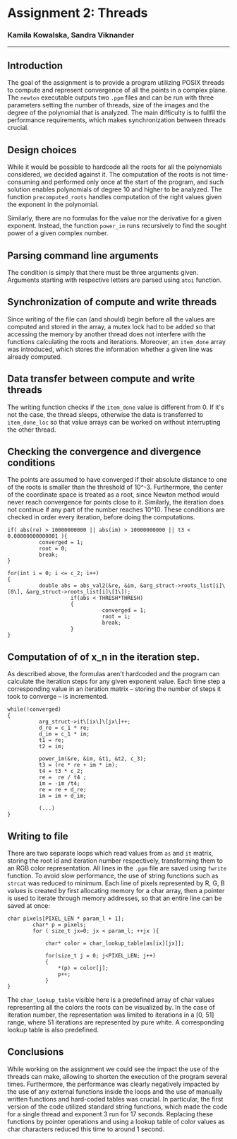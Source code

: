 # Assignment 2: Threads
### Kamila Kowalska, Sandra Viknander
---
## Introduction
The goal of the assignment is to provide a program utilizing POSIX threads to compute and represent convergence of all the points in a complex plane. The `newton` executable outputs two `.ppm` files and can be run with three parameters setting the number of threads, size of the images and the degree of the polynomial that is analyzed. The main difficulty is to fullfil the performance requirements, which makes synchronization between threads crucial.

## Design choices
While it would be possible to hardcode all the roots for all the polynomials considered, we decided against it. The computation of the roots is not time-consuming and performed only once at the start of the program, and such solution enables polynomials of degree 10 and higher to be analyzed. The function `precomputed_roots` handles computation of the right values given the exponent in the polynomial.

Similarly, there are no formulas for the value nor the derivative for a given exponent. Instead, the function `power_im` runs recursively to find the sought power of a given complex number.

## Parsing command line arguments
The condition is simply that there must be three arguments given. Arguments starting with respective letters are parsed using `atoi` function.

## Synchronization of compute and write threads
Since writing of the file can (and should) begin before all the values are computed and stored in the array, a mutex lock had to be added so that accessing the memory by another thread does not interfere with the functions calculating the roots and iterations. Moreover, an `item_done` array was introduced, which stores the information whether a given line was already computed.

## Data transfer between compute and write threads
The writing function checks if the `item_done` value is different from 0. If it's not the case, the thread sleeps, otherwise the data is transferred to `item_done_loc` so that value arrays can be worked on without interrupting the other thread.

## Checking the convergence and divergence conditions
The points are assumed to have converged if their absolute distance to one of the roots is smaller than the threshold of 10^-3. Furthermore, the center of the coordinate space is treated as a root, since Newton method would never reach convergence for points close to it. Similarly, the iteration does not continue if any part of the number reaches 10^10. 
These conditions are checked in order every iteration, before doing the computations.
~~~~~~~~
if( abs(re) > 10000000000 || abs(im) > 10000000000 || t3 < 0.00000000000001 ){
          converged = 1;
          root = 0;
          break;
}

for(int i = 0; i <= c_2; i++)
{
          double abs = abs_val2(&re, &im, &arg_struct->roots_list[i]\[0\], &arg_struct->roots_list[i]\[1\]);
                    if(abs < THRESH*THRESH)
                    {
                              converged = 1;
                              root = i;
                              break;
                    }
}
~~~~~~~~
## Computation of of x_n in the iteration step.
As described above, the formulas aren't hardcoded and the program can calculate the iteration steps for any given exponent value. Each time step a corresponding value in an iteration matrix – storing the number of steps it took to converge – is incremented.
~~~~~~
while(!converged)
{
          arg_struct->it\[ix\]\[jx\]++;
          d_re = c_1 * re;
          d_im = c_1 * im;
          t1 = re;
          t2 = im;

          power_im(&re, &im, &t1, &t2, c_3);
          t3 = (re * re + im * im);
          t4 = t3 * c_2;
          re =  re / t4 ;
          im = -im /t4;
          re = re + d_re;
          im = im + d_im;

          (...)
}
~~~~~~
## Writing to file
There are two separate loops which read values from `as` and `it` matrix, storing the root id and iteration number respectively, transforming them to an RGB color representation. All lines in the `.ppm` file are saved using `fwrite` function. To avoid slow performance, the use of string functions such as `strcat` was reduced to minimum.
Each line of pixels represented by R, G, B values is created by first allocating memory for a char array, then a pointer is used to iterate through memory addresses, so that an entire line can be saved at once:
~~~~
char pixels[PIXEL_LEN * param_l + 1];
        char* p = pixels;
        for ( size_t jx=0; jx < param_l; ++jx ){

            char* color = char_lookup_table[as[ix][jx]];

            for(size_t j = 0; j<PIXEL_LEN; j++)
            {
                *(p) = color[j];
                p++;
            }
}
~~~~
The `char_lookup_table` visible here is a predefined array of char values representing all the colors the roots can be visualized by. In the case of iteration number, the representation was limited to iterations in a [0, 51] range, where 51 iterations are represented by pure white. A corresponding lookup table is also predefined.

## Conclusions

While working on the assignment we could see the impact the use of the threads can make, allowing to shorten the execution of the program several times. Furthermore, the performance was clearly negatively impacted by the use of any external functions inside the loops and the use of manually written functions and hard-coded tables was crucial. In particular, the first version of the code utilized standard string functions, which made the code for a single thread and exponent 3 run for 17 seconds. Replacing these functions by pointer operations and using a lookup table of color values as char characters reduced this time to around 1 second.
